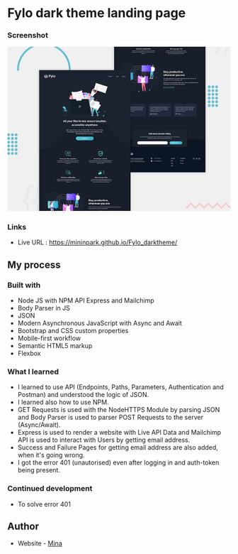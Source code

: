 # Fylo dark theme landing page


### Screenshot

![Design preview for the Fylo dark theme landing page challenge](/public/images/design/desktop-preview.jpg)

### Links

- Live URL : https://mininpark.github.io/Fylo_darktheme/

## My process

### Built with

- Node JS with NPM API Express and Mailchimp
- Body Parser in JS
- JSON
- Modern Asynchronous JavaScript with Async and Await
- Bootstrap and CSS custom properties
- Mobile-first workflow
- Semantic HTML5 markup
- Flexbox

### What I learned
- I learned to use API (Endpoints, Paths, Parameters, Authentication and Postman) and understood the logic of JSON.
- I learned also how to use NPM. 
- GET Requests is used with the NodeHTTPS Module by parsing JSON and Body Parser is used to parser POST Requests to the server (Async/Await).
- Express is used to render a website with Live API Data and Mailchimp API is used to interact with Users by getting email address. 
- Success and Failure Pages for getting email address are also added, when it's going wrong. 
- I got the error 401 (unautorised) even after logging in and auth-token being present. 

### Continued development

- To solve error 401 

## Author

- Website - [Mina](https://github.com/mininpark/)
